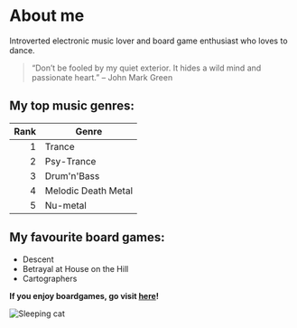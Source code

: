 
# About me

Introverted electronic music lover and board game enthusiast who loves to dance.
> “Don’t be fooled by my quiet exterior. It hides a wild mind and passionate heart.” – John Mark Green

## My top music genres:

| Rank | Genre |
|-----:|------------|
|     1| Trance   |
|     2| Psy-Trance|
|     3| Drum'n'Bass |
|     4| Melodic Death Metal |
|     5| Nu-metal |

## My favourite board games:
- Descent
- Betrayal at House on the Hill
- Cartographers

**If you enjoy boardgames, go visit [here](https://cafeboardgame.fi/)!**

<picture>
  <source media="(prefers-color-scheme: light)" srcset="https://media.tenor.com/kh8uPhgWG8EAAAAi/cat-sticker-line-sticker.gif">
  <source media="(prefers-color-scheme: dark)" srcset="https://media.tenor.com/txFVrNzQm9wAAAAi/sleeping-fat-cat-zzzzzzzzz.gif">
  <img alt="Sleeping cat">
</picture>
